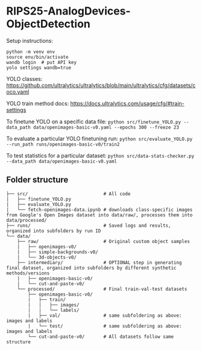 # RIPS25-AnalogDevices-ObjectDetection

Setup instructions:

```
python -m venv env
source env/bin/activate
wandb login  # put API key
yolo settings wandb=true
```

YOLO classes: https://github.com/ultralytics/ultralytics/blob/main/ultralytics/cfg/datasets/coco.yaml

YOLO train method docs: https://docs.ultralytics.com/usage/cfg/#train-settings

To finetune YOLO on a specific data file: ``` python src/finetune_YOLO.py --data_path data/openimages-basic-v0.yaml --epochs 300 --freeze 23 ```

To evaluate a particular YOLO finetuning run: ``` python src/evaluate_YOLO.py --run_path runs/openimages-basic-v0/train2 ```

To test statistics for a particular dataset: ``` python src/data-stats-checker.py --data_path data/openimages-basic-v0.yaml ```

## Folder structure

```
├── src/                            # All code
|   ├── finetune_YOLO.py
|   ├── evaluate_YOLO.py
|   └── fetch-openimages-data.ipynb # downloads class-specific images from Google's Open Images dataset into data/raw/, processes them into data/processed/
├── runs/                           # Saved logs and results, organized into subfolders by run ID
└── data/
    ├── raw/                        # Original custom object samples
    |   ├── openimages-v0/
    |   ├── simple-backgrounds-v0/
    |   └── 3d-objects-v0/
    ├── intermediary/               # OPTIONAL step in generating final dataset, organized into subfolders by different synthetic methods/versions
    |   ├── openimages-basic-v0/
    |   └── cut-and-paste-v0/
    └── processed/                  # Final train-val-test datasets
        ├── openimages-basic-v0/
        |   ├── train/
        |   |   ├── images/
        |   |   └── labels/
        |   ├── val/                # same subfoldering as above: images and labels
        |   └── test/               # same subfoldering as above: images and labels
        └── cut-and-paste-v0/       # All datasets follow same structure
```